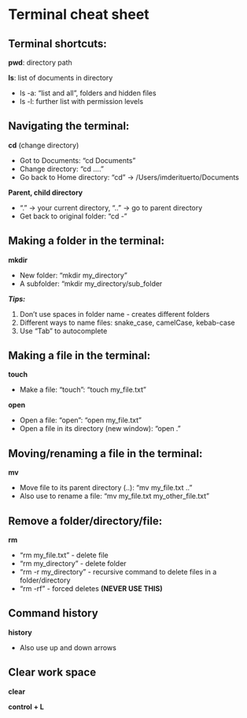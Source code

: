 # Terminal cheat sheet

##	Terminal shortcuts:
**pwd**: directory path

**ls**: list of documents in directory
- ls -a: “list and all”, folders and hidden files
- ls -l: further list with permission levels

## Navigating the terminal:
**cd** (change directory)
- Got to Documents: “cd Documents”
- Change directory: “cd ….”
- Go back to Home directory: “cd” -> /Users/imderituerto/Documents

**Parent, child directory**
- “.” -> your current directory, “..” -> go to parent directory
- Get back to original folder: “cd -”

## Making a folder in the terminal:
**mkdir**
- New folder: “mkdir my_directory”
- A subfolder: “mkdir my_directory/sub_folder 

***Tips:***

1. Don’t use spaces in folder name - creates different folders
2. Different ways to name files: snake_case, camelCase, kebab-case
3. Use “Tab” to autocomplete

## Making a file in the terminal:
**touch**
- Make a file: “touch”: “touch my_file.txt”

**open**
- Open a file: “open”: “open my_file.txt”
- Open a file in its directory (new window): “open .”

## Moving/renaming a file in the terminal:
**mv**
- Move file to its parent directory (..): “mv my_file.txt ..”
-	Also use to rename a file: “mv my_file.txt my_other_file.txt”

## Remove a folder/directory/file: 
**rm**
-  “rm my_file.txt” - delete file
- “rm my_directory” - delete folder 
- “rm -r my_directory” - recursive command to delete files in a folder/directory
- “rm -rf” - forced deletes **(NEVER USE THIS)**

## Command history
**history**
- Also use up and down arrows

## Clear work space
**clear**

**control + L**